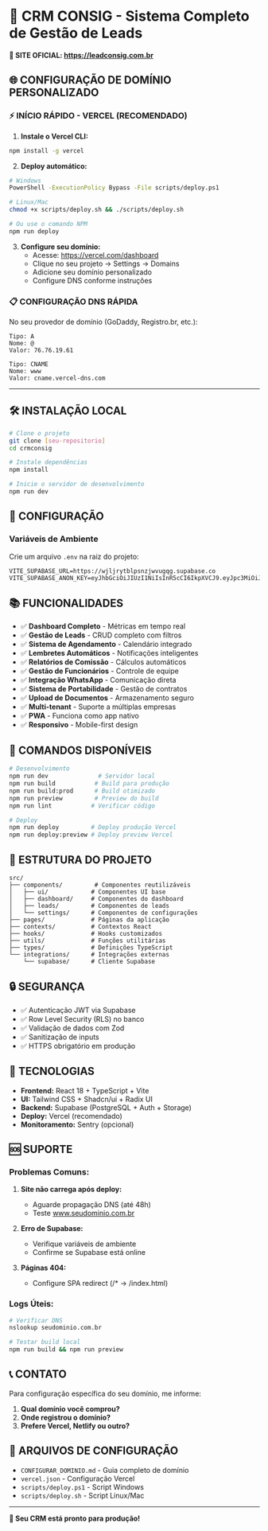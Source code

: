 # 🚀 CRM CONSIG - Sistema Completo de Gestão de Leads

**🎉 SITE OFICIAL: https://leadconsig.com.br**

## 🌐 **CONFIGURAÇÃO DE DOMÍNIO PERSONALIZADO**

### **⚡ INÍCIO RÁPIDO - VERCEL (RECOMENDADO)**

1. **Instale o Vercel CLI:**
```bash
npm install -g vercel
```

2. **Deploy automático:**
```bash
# Windows
PowerShell -ExecutionPolicy Bypass -File scripts/deploy.ps1

# Linux/Mac
chmod +x scripts/deploy.sh && ./scripts/deploy.sh

# Ou use o comando NPM
npm run deploy
```

3. **Configure seu domínio:**
   - Acesse: https://vercel.com/dashboard
   - Clique no seu projeto → Settings → Domains
   - Adicione seu domínio personalizado
   - Configure DNS conforme instruções

### **📋 CONFIGURAÇÃO DNS RÁPIDA**

No seu provedor de domínio (GoDaddy, Registro.br, etc.):

```
Tipo: A
Nome: @
Valor: 76.76.19.61

Tipo: CNAME  
Nome: www
Valor: cname.vercel-dns.com
```

---

## 🛠️ **INSTALAÇÃO LOCAL**

```bash
# Clone o projeto
git clone [seu-repositorio]
cd crmconsig

# Instale dependências
npm install

# Inicie o servidor de desenvolvimento
npm run dev
```

## 🔧 **CONFIGURAÇÃO**

### **Variáveis de Ambiente**
Crie um arquivo `.env` na raiz do projeto:

```env
VITE_SUPABASE_URL=https://wjljrytblpsnzjwvugqg.supabase.co
VITE_SUPABASE_ANON_KEY=eyJhbGciOiJIUzI1NiIsInR5cCI6IkpXVCJ9.eyJpc3MiOiJzdXBhYmFzZSIsInJlZiI6IndqbGpyeXRibHBzbnpqd3Z1Z3FnIiwicm9sZSI6ImFub24iLCJpYXQiOjE3NDU1MzE1NjcsImV4cCI6MjA2MTEwNzU2N30.ChxEZH6UakGSRxQlfoQvhNxeb7s56xCIzXZwe9GnZrY
```

## 📚 **FUNCIONALIDADES**

- ✅ **Dashboard Completo** - Métricas em tempo real
- ✅ **Gestão de Leads** - CRUD completo com filtros
- ✅ **Sistema de Agendamento** - Calendário integrado
- ✅ **Lembretes Automáticos** - Notificações inteligentes
- ✅ **Relatórios de Comissão** - Cálculos automáticos
- ✅ **Gestão de Funcionários** - Controle de equipe
- ✅ **Integração WhatsApp** - Comunicação direta
- ✅ **Sistema de Portabilidade** - Gestão de contratos
- ✅ **Upload de Documentos** - Armazenamento seguro
- ✅ **Multi-tenant** - Suporte a múltiplas empresas
- ✅ **PWA** - Funciona como app nativo
- ✅ **Responsivo** - Mobile-first design

## 🚀 **COMANDOS DISPONÍVEIS**

```bash
# Desenvolvimento
npm run dev              # Servidor local
npm run build           # Build para produção
npm run build:prod      # Build otimizado
npm run preview         # Preview do build
npm run lint           # Verificar código

# Deploy
npm run deploy         # Deploy produção Vercel
npm run deploy:preview # Deploy preview Vercel
```

## 📁 **ESTRUTURA DO PROJETO**

```
src/
├── components/         # Componentes reutilizáveis
│   ├── ui/            # Componentes UI base
│   ├── dashboard/     # Componentes do dashboard
│   ├── leads/         # Componentes de leads
│   └── settings/      # Componentes de configurações
├── pages/             # Páginas da aplicação
├── contexts/          # Contextos React
├── hooks/             # Hooks customizados
├── utils/             # Funções utilitárias
├── types/             # Definições TypeScript
└── integrations/      # Integrações externas
    └── supabase/      # Cliente Supabase
```

## 🔒 **SEGURANÇA**

- ✅ Autenticação JWT via Supabase
- ✅ Row Level Security (RLS) no banco
- ✅ Validação de dados com Zod
- ✅ Sanitização de inputs
- ✅ HTTPS obrigatório em produção

## 📱 **TECNOLOGIAS**

- **Frontend:** React 18 + TypeScript + Vite
- **UI:** Tailwind CSS + Shadcn/ui + Radix UI
- **Backend:** Supabase (PostgreSQL + Auth + Storage)
- **Deploy:** Vercel (recomendado)
- **Monitoramento:** Sentry (opcional)

## 🆘 **SUPORTE**

### **Problemas Comuns:**

1. **Site não carrega após deploy:**
   - Aguarde propagação DNS (até 48h)
   - Teste www.seudominio.com.br

2. **Erro de Supabase:**
   - Verifique variáveis de ambiente
   - Confirme se Supabase está online

3. **Páginas 404:**
   - Configure SPA redirect (/* → /index.html)

### **Logs Úteis:**
```bash
# Verificar DNS
nslookup seudominio.com.br

# Testar build local
npm run build && npm run preview
```

## 📞 **CONTATO**

Para configuração específica do seu domínio, me informe:
1. **Qual domínio você comprou?**
2. **Onde registrou o domínio?**
3. **Prefere Vercel, Netlify ou outro?**

## 📄 **ARQUIVOS DE CONFIGURAÇÃO**

- `CONFIGURAR_DOMINIO.md` - Guia completo de domínio
- `vercel.json` - Configuração Vercel
- `scripts/deploy.ps1` - Script Windows
- `scripts/deploy.sh` - Script Linux/Mac

---

**🎉 Seu CRM está pronto para produção!**
